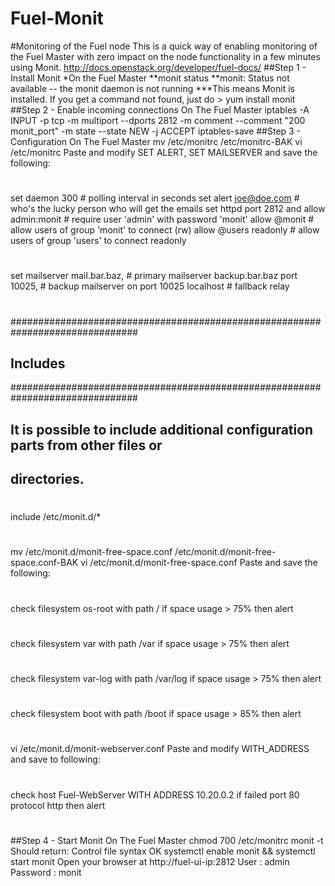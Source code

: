 # Fuel-Monit
#Monitoring of the Fuel node
This is a quick way of enabling monitoring of the Fuel Master with zero impact on the node functionality in a few minutes using Monit.
http://docs.openstack.org/developer/fuel-docs/
##Step 1 - Install Monit
*On the Fuel Master
**monit status
**monit: Status not available -- the monit daemon is not running
***This means Monit is installed.  If you get a command not found, just do > yum install monit
##Step 2 - Enable incoming connections 
On The Fuel Master
iptables -A INPUT -p tcp -m multiport --dports 2812 -m comment --comment "200 monit_port" -m state --state NEW -j ACCEPT
iptables-save
##Step 3 - Configuration
On The Fuel Master
mv /etc/monitrc /etc/monitrc-BAK
vi /etc/monitrc 
Paste and modify SET ALERT, SET MAILSERVER and save the following:
#
set daemon 300 # polling interval in seconds
set alert joe@doe.com # who's the lucky person who will get the emails
set httpd port 2812 and
allow admin:monit # require user 'admin' with password 'monit'
allow @monit # allow users of group 'monit' to connect (rw)
allow @users readonly # allow users of group 'users' to connect readonly
#
set mailserver mail.bar.baz, # primary mailserver
backup.bar.baz port 10025, # backup mailserver on port 10025
localhost # fallback relay
#
###############################################################################
## Includes
###############################################################################
##
## It is possible to include additional configuration parts from other files or
## directories.
#
include /etc/monit.d/*
#
mv /etc/monit.d/monit-free-space.conf /etc/monit.d/monit-free-space.conf-BAK
vi /etc/monit.d/monit-free-space.conf
Paste and save the following: 
#
check filesystem os-root with path /
if space usage > 75% then alert
#
check filesystem var with path /var
if space usage > 75% then alert
#
check filesystem var-log with path /var/log
if space usage > 75% then alert
#
check filesystem boot with path /boot
if space usage > 85% then alert
#
vi /etc/monit.d/monit-webserver.conf
Paste and modify WITH_ADDRESS and save to following:
#
check host Fuel-WebServer WITH ADDRESS 10.20.0.2
if failed
port 80 protocol http
then alert
#
##Step 4 - Start Monit
On The Fuel Master
chmod 700 /etc/monitrc
monit -t
Should return: Control file syntax OK
systemctl enable monit && systemctl start monit
Open your browser at http://fuel-ui-ip:2812
User : admin
Password : monit
